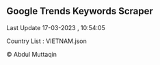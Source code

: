 

## Google Trends Keywords Scraper 
 
Last Update 17-03-2023 , 10:54:05

Country List :
VIETNAM.json



© Abdul Muttaqin 
